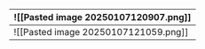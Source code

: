 
| ![[Pasted image 20250107120907.png]] |
| ------------------------------------ |
| ![[Pasted image 20250107121059.png]] |
